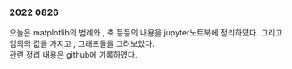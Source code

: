 ### 2022 0826

오늘은 matplotlib의 범례와 , 축 등등의 내용을 jupyter노트북에 정리하였다.
그리고 임의의 값을 가지고 , 그래프들을 그려보았다.  
관련 정리 내용은 github에 기록하였다.  